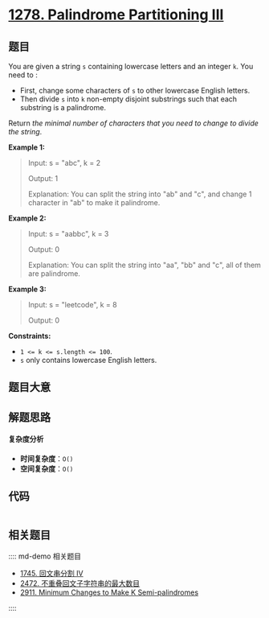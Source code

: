# [1278. Palindrome Partitioning III](https://leetcode.com/problems/palindrome-partitioning-iii/)

## 题目

You are given a string `s` containing lowercase letters and an integer `k`.
You need to :

- First, change some characters of `s` to other lowercase English letters.
- Then divide `s` into `k` non-empty disjoint substrings such that each substring is a palindrome.

Return _the minimal number of characters that you need to change to divide the
string_.

**Example 1:**

> Input: s = "abc", k = 2
>
> Output: 1
>
> Explanation: You can split the string into "ab" and "c", and change 1 character in "ab" to make it palindrome.

**Example 2:**

> Input: s = "aabbc", k = 3
>
> Output: 0
>
> Explanation: You can split the string into "aa", "bb" and "c", all of them are palindrome.

**Example 3:**

> Input: s = "leetcode", k = 8
>
> Output: 0

**Constraints:**

- `1 <= k <= s.length <= 100`.
- `s` only contains lowercase English letters.

## 题目大意

## 解题思路

#### 复杂度分析

- **时间复杂度**：`O()`
- **空间复杂度**：`O()`

## 代码

```javascript

```

## 相关题目

:::: md-demo 相关题目

- [1745. 回文串分割 IV](https://leetcode.com/problems/palindrome-partitioning-iv)
- [2472. 不重叠回文子字符串的最大数目](https://leetcode.com/problems/maximum-number-of-non-overlapping-palindrome-substrings)
- [2911. Minimum Changes to Make K Semi-palindromes](https://leetcode.com/problems/minimum-changes-to-make-k-semi-palindromes)

::::
